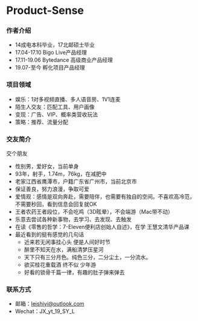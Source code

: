 # Product-Sense

### 作者介绍
* 14成电本科毕业，17北邮硕士毕业
* 17.04-17.10 Bigo Live产品经理
* 17.11-19.06 Bytedance 高级商业产品经理
* 19.07-至今 孵化项目产品经理

### 项目领域
* 娱乐：1对多视频直播、多人语音房、1V1连麦
* 陌生人交友：匹配工具、用户画像
* 变现：广告、VIP、概率类营收玩法
* 策略：推荐、流量分配

### 交友简介
交个朋友
* 性别男，爱好女，当前单身
* 93年，射手，1.74m，76kg，在减肥中
* 老家江西省鹰潭市，户籍广东省广州市，当前北京市
* 保证善良，努力浪漫，争取可爱
* 爱情观：感情是双向奔赴，需要陪伴，也需要有独自的空间。不喜欢高冷范，不需要秒回，看到信息会回复就OK
* 王者农药王者段位，不会吃鸡（3D眩晕），不会端游（Mac带不动）
* 乐意去尝试各种新事物，去学习、去发现、去触发
* 在读《零售的哲学：7-Eleven便利店创始人自述》，在学 王慧文清华产品课
* 最近看到的挺有感觉的几句话
  - 近来若无闲事挂心头 便是人间好时节
  - 醉里不知天在水，满船清梦压星河
  - 天下只有三分月色。纯色三分，二分尘土，一分流水。
  - 欲买桂花重载酒 终不似 少年游
  - 好看的锁骨千篇一律，有趣的肚子弹来弹去


### 联系方式
* 邮箱：leishiyi@outlook.com
* Wechat：JX_yt_19_SY_L
